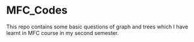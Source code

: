 # MFC_Codes
This repo contains some basic questions of graph and trees which I have learnt in MFC course in my second semester.
